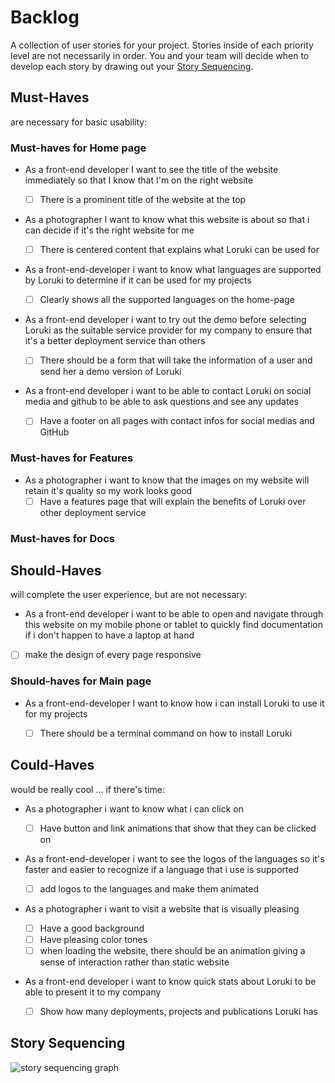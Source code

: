 # Backlog

A collection of user stories for your project. Stories inside of each priority
level are not necessarily in order. You and your team will decide when to
develop each story by drawing out your [Story Sequencing](#story-sequencing).

## Must-Haves

are necessary for basic usability:

### Must-haves for Home page

- As a front-end developer I want to see the title of the website immediately so
  that I know that I'm on the right website

  - [ ] There is a prominent title of the website at the top

- As a photographer I want to know what this website is about so that i can
  decide if it's the right website for me

  - [ ] There is centered content that explains what Loruki can be used for

- As a front-end-developer i want to know what languages are supported by Loruki
  to determine if it can be used for my projects

  - [ ] Clearly shows all the supported languages on the home-page

- As a front-end developer i want to try out the demo before selecting Loruki as
  the suitable service provider for my company to ensure that it's a better
  deployment service than others

  - [ ] There should be a form that will take the information of a user and send
        her a demo version of Loruki

- As a front-end developer i want to be able to contact Loruki on social media
  and github to be able to ask questions and see any updates
  - [ ] Have a footer on all pages with contact infos for social medias and
        GitHub

### Must-haves for Features

- As a photographer i want to know that the images on my website will retain
  it's quality so my work looks good
  - [ ] Have a features page that will explain the benefits of Loruki over other
        deployment service

### Must-haves for Docs

## Should-Haves

will complete the user experience, but are not necessary:

- As a front-end developer i want to be able to open and navigate through this
  website on my mobile phone or tablet to quickly find documentation if i don't
  happen to have a laptop at hand

- [ ] make the design of every page responsive

### Should-haves for Main page

- As a front-end-developer I want to know how i can install Loruki to use it for
  my projects

  - [ ] There should be a terminal command on how to install Loruki

## Could-Haves

would be really cool ... if there's time:

- As a photographer i want to know what i can click on

  - [ ] Have button and link animations that show that they can be clicked on

- As a front-end-developer i want to see the logos of the languages so it's
  faster and easier to recognize if a language that i use is supported

  - [ ] add logos to the languages and make them animated

- As a photographer i want to visit a website that is visually pleasing

  - [ ] Have a good background
  - [ ] Have pleasing color tones
  - [ ] when loading the website, there should be an animation giving a sense of
        interaction rather than static website

- As a front-end developer i want to know quick stats about Loruki to be able to
  present it to my company
  - [ ] Show how many deployments, projects and publications Loruki has

## Story Sequencing

![story sequencing graph](./story-sequencing-graph.svg)

